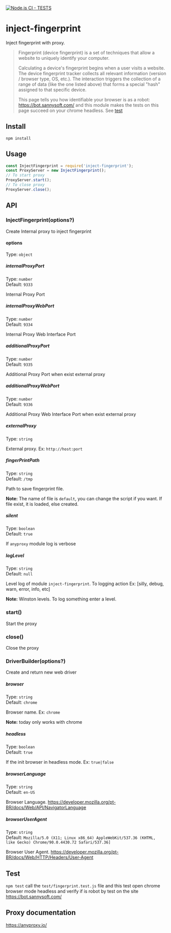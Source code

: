 [![Node.js CI - TESTS](https://github.com/laissonsilveira/inject-fingerprint/actions/workflows/node.js.yml/badge.svg?branch=main)](https://github.com/laissonsilveira/inject-fingerprint/actions/workflows/node.js.yml)

# inject-fingerprint

Inject fingerprint with proxy.

> Fingerprint (device fingerprint) is a set of techniques that allow a website to uniquely identify your computer.
>
> Calculating a device's fingerprint begins when a user visits a website. The device fingerprint tracker collects all relevant information (version / browser type, OS, etc.). The interaction triggers the collection of a range of data (like the one listed above) that forms a special "hash" assigned to that specific device.
>
> This page tells you how identifiable your browser is as a robot: <https://bot.sannysoft.com/> and this module makes the tests on this page succeed on your chrome headless. See [test](#test)

## Install

```
npm install
```

## Usage

```js
const InjectFingerprint = require('inject-fingerprint');
const ProxyServer = new InjectFingerprint();
// To start proxy
ProxyServer.start();
// To close proxy
ProxyServer.close();
```

## API

### InjectFingerprint(options?)

Create Internal proxy to inject fingerprint

#### options

Type: `object`

##### internalProxyPort

Type: `number`\
Default: `9333`

Internal Proxy Port

##### internalProxyWebPort

Type: `number`\
Default: `9334`

Internal Proxy Web Interface Port

##### additionalProxyPort

Type: `number`\
Default: `9335`

Additional Proxy Port when exist external proxy

##### additionalProxyWebPort

Type: `number`\
Default: `9336`

Additional Proxy Web Interface Port when exist external proxy

##### externalProxy

Type: `string`

External proxy. Ex: `http://host:port`

##### fingerPrintPath

Type: `string`\
Default: `/tmp`

Path to save fingerprint file.

**Note:** The name of file is `default`, you can change the script if you want. If file exist, it is loaded, else created.

##### silent

Type: `boolean`\
Default: `true`

If `anyproxy` module log is verbose

##### logLevel

Type: `string`\
Default: `null`

Level log of module `inject-fingerprint`. To logging action Ex: [silly, debug, warn, error, info, etc]

**Note:** Winston levels. To log something enter a level.

### start()

Start the proxy

### close()

Close the proxy

### DriverBuilder(options?)

Create and return new web driver

##### browser

Type: `string`\
Default: `chrome`

Browser name. Ex: `chrome`

**Note:** today only works with chrome

##### headless

Type: `boolean`\
Default: `true`

If the init browser in headless mode. Ex: `true|false`

##### browserLanguage

Type: `string`\
Default: `en-US`

Browser Language. <https://developer.mozilla.org/pt-BR/docs/Web/API/NavigatorLanguage>

##### browserUserAgent

Type: `string`\
Default: `Mozilla/5.0 (X11; Linux x86_64) AppleWebKit/537.36 (KHTML, like Gecko) Chrome/90.0.4430.72 Safari/537.36]`

Browser User Agent. <https://developer.mozilla.org/pt-BR/docs/Web/HTTP/Headers/User-Agent>


## Test

`npm test` call the `test/fingerprint.test.js` file and this test open chrome browser mode headless and verify if is robot by test on the site <https://bot.sannysoft.com/>

## Proxy documentation

<https://anyproxy.io/>
